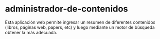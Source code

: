 # administrador-de-contenidos

Esta aplicación web permite ingresar un resumen de diferentes contenidos (libros, páginas web, papers, etc) y luego
mediante un motor de búsqueda obtener la más adecuada.
